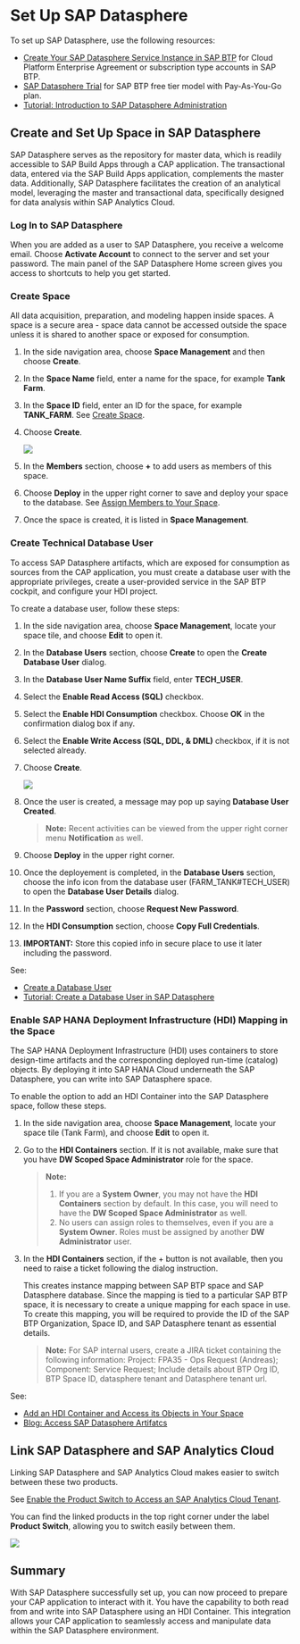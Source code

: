 # Set Up SAP Datasphere

To set up SAP Datasphere, use the following resources:
* [Create Your SAP Datasphere Service Instance in SAP BTP](https://help.sap.com/docs/SAP_DATASPHERE/9f804b8efa8043539289f42f372c4862/54288aa4843c4856aba8333742a661ea.html) for Cloud Platform Enterprise Agreement or subscription type accounts in SAP BTP.
* [SAP Datasphere Trial](https://developers.sap.com/tutorials/data-warehouse-cloud-1-begin-trial.html) for SAP BTP free tier model with Pay-As-You-Go plan. 
* [Tutorial: Introduction to SAP Datasphere Administration](https://developers.sap.com/group.data-warehouse-cloud-administration-intro.html)

## Create and Set Up Space in SAP Datasphere

SAP Datasphere serves as the repository for master data, which is readily accessible to SAP Build Apps through a CAP application. The transactional data, entered via the SAP Build Apps application, complements the master data. Additionally, SAP Datasphere facilitates the creation of an analytical model, leveraging the master and transactional data, specifically designed for data analysis within SAP Analytics Cloud.

### Log In to SAP Datasphere

When you are added as a user to SAP Datasphere, you receive a welcome email. Choose **Activate Account** to connect to the server and set your password. The main panel of the SAP Datasphere Home screen gives you access to shortcuts to help you get started.

### Create Space

All data acquisition, preparation, and modeling happen inside spaces. A space is a secure area - space data cannot be accessed outside the space unless it is shared to another space or exposed for consumption.

1. In the side navigation area, choose **Space Management** and then choose **Create**.
2. In the **Space Name** field, enter a name for the space, for example **Tank Farm**.
3. In the **Space ID** field, enter an ID for the space, for example **TANK_FARM**.
    See [Create Space](https://help.sap.com/docs/SAP_DATASPHERE/9f804b8efa8043539289f42f372c4862/bbd41b82ad4d4d9ba91341545f0b37e7.html?locale=en-US).
4. Choose **Create**.

    <img src="./images/create-space.png">
5. In the **Members** section, choose **+** to add users as members of this space.
6. Choose **Deploy** in the upper right corner to save and deploy your space to the database.
    See [Assign Members to Your Space](https://help.sap.com/docs/SAP_DATASPHERE/be5967d099974c69b77f4549425ca4c0/9d59fe511ae644d98384897443054c16.html?locale=en-US).
7. Once the space is created, it is listed in **Space Management**.

### Create Technical Database User

To access SAP Datasphere artifacts, which are exposed for consumption as sources from the CAP application, you must create a database user with the appropriate privileges, create a user-provided service in the SAP BTP cockpit, and configure your HDI project.

To create a database user, follow these steps:

1. In the side navigation area, choose  **Space Management**, locate your space tile, and choose **Edit** to open it.
2. In the **Database Users** section, choose **Create** to open the **Create Database User** dialog.
3. In the **Database User Name Suffix** field, enter **TECH_USER**.
4. Select the **Enable Read Access (SQL)** checkbox.
5. Select the **Enable HDI Consumption** checkbox. Choose **OK** in the confirmation dialog box if any.
6. Select the **Enable Write Access (SQL, DDL, & DML)** checkbox, if it is not selected already.
7. Choose **Create**.

    <img src="./images/create-tech-user.png">
8. Once the user is created, a message may pop up saying **Database User Created**.
    >**Note:** Recent activities can be viewed from the upper right corner menu **Notification** as well.
    
9. Choose **Deploy** in the upper right corner.
10. Once the deployement is completed, in the **Database Users** section, choose the info icon from the database user (FARM_TANK#TECH_USER) to open the **Database User Details** dialog.
11. In the **Password** section, choose **Request New Password**.
12. In the **HDI Consumption** section, choose **Copy Full Credentials**.
13. **IMPORTANT:** Store this copied info in secure place to use it later including the password.

See: 
* [Create a Database User](https://help.sap.com/docs/SAP_DATASPHERE/be5967d099974c69b77f4549425ca4c0/798e3fd6707940c3bd2219b2d1ebaac2.html?locale=en-US)
* [Tutorial: Create a Database User in SAP Datasphere](https://developers.sap.com/tutorials/data-warehouse-cloud-intro8-create-databaseuser.html)

### Enable SAP HANA Deployment Infrastructure (HDI) Mapping in the Space

The SAP HANA Deployment Infrastructure (HDI) uses containers to store design-time artifacts and the corresponding deployed run-time (catalog) objects. By deploying it into SAP HANA Cloud underneath the SAP Datasphere, you can write into SAP Datasphere space.

To enable the option to add an HDI Container into the SAP Datasphere space, follow these steps.

1. In the side navigation area, choose **Space Management**, locate your space tile (Tank Farm), and choose **Edit** to open it.

2. Go to the **HDI Containers** section. If it is not available, make sure that you have **DW Scoped Space Administrator** role for the space.

    >**Note:** 
    >1. If you are a **System Owner**, you may not have the **HDI Containers** section by default. In this case, you will need to have the **DW Scoped Space Administrator** as well.
    >2. No users can assign roles to themselves, even if you are a **System Owner**. Roles must be assigned by another **DW Administrator** user.

3. In the **HDI Containers** section, if the + button is not available, then you need to raise a ticket following the dialog instruction.

    This creates instance mapping between SAP BTP space and SAP Datasphere database. Since the mapping is tied to a particular SAP BTP space, it is necessary to create a unique mapping for each space in use. To create this mapping, you will be required to provide the ID of the SAP BTP Organization, Space ID, and SAP Datasphere tenant as essential details.

    >**Note:** 
    For SAP internal users, create a JIRA ticket containing the following information:
    Project: FPA35 - Ops Request (Andreas);
    Component: Service Request;
    Include details about BTP Org ID, BTP Space ID, datasphere tenant and Datasphere tenant url.

See: 
* [Add an HDI Container and Access its Objects in Your Space](https://help.sap.com/docs/SAP_DATASPHERE/be5967d099974c69b77f4549425ca4c0/5d55da5514b240ff8d3a970bf7dc6705.html)
* [Blog: Access SAP Datasphere Artifatcs](https://blogs.sap.com/2021/03/18/expose-sap-data-warehouse-cloud-artefacts-as-odata-v4-service/)

## Link SAP Datasphere and SAP Analytics Cloud

Linking SAP Datasphere and SAP Analytics Cloud makes easier to switch between these two products.

See [Enable the Product Switch to Access an SAP Analytics Cloud Tenant](https://help.sap.com/docs/SAP_DATASPHERE/9f804b8efa8043539289f42f372c4862/40db56764bff4f9ab7eace16ac8e7e67.html?locale=en-US).

You can find the linked products in the top right corner under the label **Product Switch**, allowing you to switch easily between them.

<img src="./images/product-switch.png">

## Summary

With SAP Datasphere successfully set up, you can now proceed to prepare your CAP application to interact with it. You have the capability to both read from and write into SAP Datasphere using an HDI Container. This integration allows your CAP application to seamlessly access and manipulate data within the SAP Datasphere environment.
